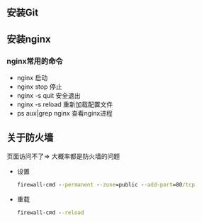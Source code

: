 ## 安装Git



## 安装nginx

### nginx常用的命令
- nginx 启动
- nginx stop 停止
- nginx -s quit 安全退出
- nginx -s reload 重新加载配置文件
- ps aux|grep nginx 查看nginx进程

## 关于防火墙

页面访问不了=> 大概率都是防火墙的问题

- 设置

    ```cmd
    firewall-cmd --permanent --zone=public --add-port=80/tcp
    ```
- 重载
    ```cmd
    firewall-cmd --reload
    ```